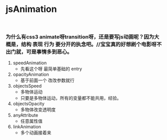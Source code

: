 # jsAnimation
<br>
<h3>为什么有css3 animate呀transition呀，还是要写js动画呢？因为大概是，结构 表现 行为 要分开的执念吧。//宝宝真的好想刷个电影呀不出门就，可是事情多到恶心。</h3>
<ol>
<li>speedAnimation
        <ul>
            <li>先看这个呀 最简单基础的 entry</li>
        </ul>
</li>
<li>opacityAnimation
<ul>
            <li>基于前面一个 改改参数就行</li>
        </ul>
</li>
<li>objectsSpeed
<ul>
            <li>多物体运动</li>
            <li>只要是多物体运动，所有的变量都不能共用，经验。</li>
        </ul>
</li>
<li>objectsOpacity
<ul>
            <li>多物体改变透明度</li>
            </ul>
</li>
<li>anyAttribute
<ul>
            <li>任意属性值</li>
            </ul>
</li>
<li>linkAnimation
      <ul>
                  <li>多个动画接着来</li>
                  </ul>
      </li>    
</ol>